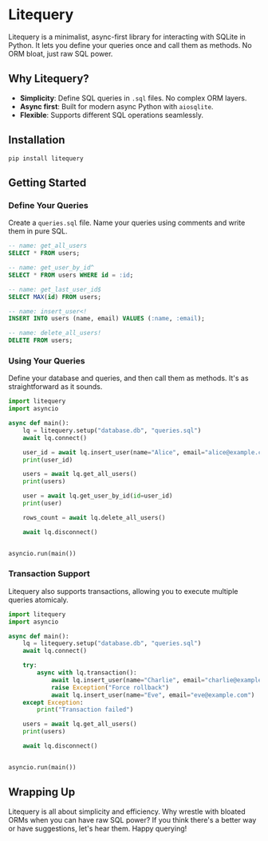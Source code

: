 # Litequery

Litequery is a minimalist, async-first library for interacting with SQLite in
Python. It lets you define your queries once and call them as methods. No ORM
bloat, just raw SQL power.

## Why Litequery?

- **Simplicity**: Define SQL queries in `.sql` files. No complex ORM layers.
- **Async first**: Built for modern async Python with `aiosqlite`.
- **Flexible**: Supports different SQL operations seamlessly.

## Installation

```
pip install litequery
```

## Getting Started

### Define Your Queries

Create a `queries.sql` file. Name your queries using comments and write them in
pure SQL.

```sql
-- name: get_all_users
SELECT * FROM users;

-- name: get_user_by_id^
SELECT * FROM users WHERE id = :id;

-- name: get_last_user_id$
SELECT MAX(id) FROM users;

-- name: insert_user<!
INSERT INTO users (name, email) VALUES (:name, :email);

-- name: delete_all_users!
DELETE FROM users;
```

### Using Your Queries

Define your database and queries, and then call them as methods. It's as
straightforward as it sounds.

```python
import litequery
import asyncio

async def main():
    lq = litequery.setup("database.db", "queries.sql")
    await lq.connect()

    user_id = await lq.insert_user(name="Alice", email="alice@example.com")
    print(user_id)

    users = await lq.get_all_users()
    print(users)

    user = await lq.get_user_by_id(id=user_id)
    print(user)

    rows_count = await lq.delete_all_users()

    await lq.disconnect()


asyncio.run(main())
```

### Transaction Support

Litequery also supports transactions, allowing you to execute multiple queries
atomicaly.

```python
import litequery
import asyncio

async def main():
    lq = litequery.setup("database.db", "queries.sql")
    await lq.connect()

    try:
        async with lq.transaction():
            await lq.insert_user(name="Charlie", email="charlie@example.com")
            raise Exception("Force rollback")
            await lq.insert_user(name="Eve", email="eve@example.com")
    except Exception:
        print("Transaction failed")

    users = await lq.get_all_users()
    print(users)

    await lq.disconnect()


asyncio.run(main())

```

## Wrapping Up

Litequery is all about simplicity and efficiency. Why wrestle with bloated ORMs
when you can have raw SQL power? If you think there's a better way or have
suggestions, let's hear them. Happy querying!

